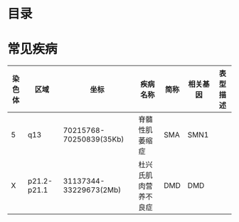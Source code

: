 # 目录
<!--自动插入TOC：https://github.com/ekalinin/github-markdown-toc-->
<!--ts-->
<!--te-->

# 常见疾病

|染色体|区域|坐标|疾病名称|简称|相关基因|表型描述|
|--|--|--|--|--|--|--|
|5|q13|70215768-70250839(35Kb)|脊髓性肌萎缩症|SMA|SMN1||
|X|p21.2-p21.1|31137344-33229673(2Mb)|杜兴氏肌肉营养不良症|DMD|DMD||